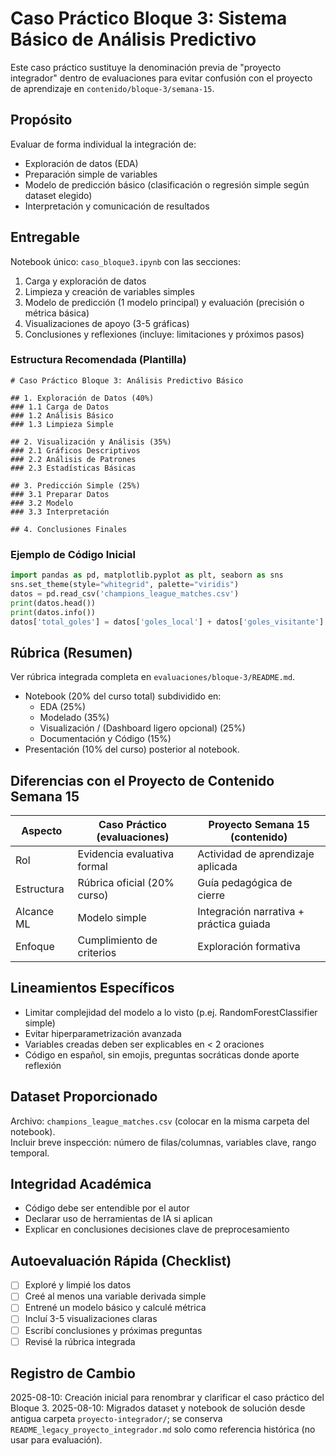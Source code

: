 # Caso Práctico Bloque 3: Sistema Básico de Análisis Predictivo

Este caso práctico sustituye la denominación previa de "proyecto integrador" dentro de evaluaciones para evitar confusión con el proyecto de aprendizaje en `contenido/bloque-3/semana-15`.

## Propósito
Evaluar de forma individual la integración de:
- Exploración de datos (EDA)
- Preparación simple de variables
- Modelo de predicción básico (clasificación o regresión simple según dataset elegido)
- Interpretación y comunicación de resultados

## Entregable
Notebook único: `caso_bloque3.ipynb` con las secciones:
1. Carga y exploración de datos
2. Limpieza y creación de variables simples
3. Modelo de predicción (1 modelo principal) y evaluación (precisión o métrica básica)
4. Visualizaciones de apoyo (3-5 gráficas)
5. Conclusiones y reflexiones (incluye: limitaciones y próximos pasos)

### Estructura Recomendada (Plantilla)
```
# Caso Práctico Bloque 3: Análisis Predictivo Básico

## 1. Exploración de Datos (40%)
### 1.1 Carga de Datos
### 1.2 Análisis Básico
### 1.3 Limpieza Simple

## 2. Visualización y Análisis (35%)
### 2.1 Gráficos Descriptivos
### 2.2 Análisis de Patrones
### 2.3 Estadísticas Básicas

## 3. Predicción Simple (25%)
### 3.1 Preparar Datos
### 3.2 Modelo
### 3.3 Interpretación

## 4. Conclusiones Finales
```

### Ejemplo de Código Inicial
```python
import pandas as pd, matplotlib.pyplot as plt, seaborn as sns
sns.set_theme(style="whitegrid", palette="viridis")
datos = pd.read_csv('champions_league_matches.csv')
print(datos.head())
print(datos.info())
datos['total_goles'] = datos['goles_local'] + datos['goles_visitante']
```

## Rúbrica (Resumen)
Ver rúbrica integrada completa en `evaluaciones/bloque-3/README.md`.
- Notebook (20% del curso total) subdividido en:
  - EDA (25%)
  - Modelado (35%)
  - Visualización / (Dashboard ligero opcional) (25%)
  - Documentación y Código (15%)
- Presentación (10% del curso) posterior al notebook.

## Diferencias con el Proyecto de Contenido Semana 15
| Aspecto | Caso Práctico (evaluaciones) | Proyecto Semana 15 (contenido) |
|---------|------------------------------|--------------------------------|
| Rol | Evidencia evaluativa formal | Actividad de aprendizaje aplicada |
| Estructura | Rúbrica oficial (20% curso) | Guía pedagógica de cierre |
| Alcance ML | Modelo simple | Integración narrativa + práctica guiada |
| Enfoque | Cumplimiento de criterios | Exploración formativa |

## Lineamientos Específicos
- Limitar complejidad del modelo a lo visto (p.ej. RandomForestClassifier simple)
- Evitar hiperparametrización avanzada
- Variables creadas deben ser explicables en < 2 oraciones
- Código en español, sin emojis, preguntas socráticas donde aporte reflexión

## Dataset Proporcionado
Archivo: `champions_league_matches.csv` (colocar en la misma carpeta del notebook).  
Incluir breve inspección: número de filas/columnas, variables clave, rango temporal.

## Integridad Académica
- Código debe ser entendible por el autor
- Declarar uso de herramientas de IA si aplican
- Explicar en conclusiones decisiones clave de preprocesamiento

## Autoevaluación Rápida (Checklist)
- [ ] Exploré y limpié los datos
- [ ] Creé al menos una variable derivada simple
- [ ] Entrené un modelo básico y calculé métrica
- [ ] Incluí 3-5 visualizaciones claras
- [ ] Escribí conclusiones y próximas preguntas
- [ ] Revisé la rúbrica integrada

## Registro de Cambio
2025-08-10: Creación inicial para renombrar y clarificar el caso práctico del Bloque 3.
2025-08-10: Migrados dataset y notebook de solución desde antigua carpeta `proyecto-integrador/`; se conserva `README_legacy_proyecto_integrador.md` solo como referencia histórica (no usar para evaluación).
